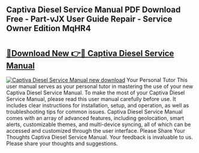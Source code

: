 ## Captiva Diesel Service Manual PDF Download Free - Part-vJX User Guide Repair - Service Owner Edition MqHR4

# <h2><a href="http://bc80635.oget.top/?id=Captiva+Diesel+Service+Manual">🔗Download New 👉🔴 Captiva Diesel Service Manual</a></h2>

[![Captiva Diesel Service Manual new download](https://i.imgur.com/5g1atiW.png)](http://bc80635.oget.top/?id=Captiva+Diesel+Service+Manual)
Your Personal Tutor This user manual serves as your personal tutor in mastering the use of your new Captiva Diesel Service Manual. To make the most of your Captiva Diesel Service Manual, please read this user manual carefully before use. It includes clear instructions for installation, setup, and operation, as well as troubleshooting tips for common issues. Captiva Diesel Service Manual comes with an array of advanced features, including geolocation, smart alerts, customizable themes, and multi-device syncing, all of which can be accessed and customized through the user interface. Please Share Your Thoughts Captiva Diesel Service Manual. Your feedback is invaluable to us. Please share your thoughts and suggestions.

